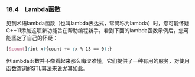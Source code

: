 ### 18.4　Lambda函数

见到术语lambda函数（也叫lambda表达式，常简称为lambda）时，您可能怀疑C++11添加这项新功能旨在帮助编程新手。看到下面的lambda函数示例后，您可能坚定了自己的怀疑：

```css
[&count](int x){count += (x % 13 == 0);}
```

但lambda函数并不像看起来那么晦涩难懂，它们提供了一种有用的服务，对使用函数谓词的STL算法来说尤其如此。

